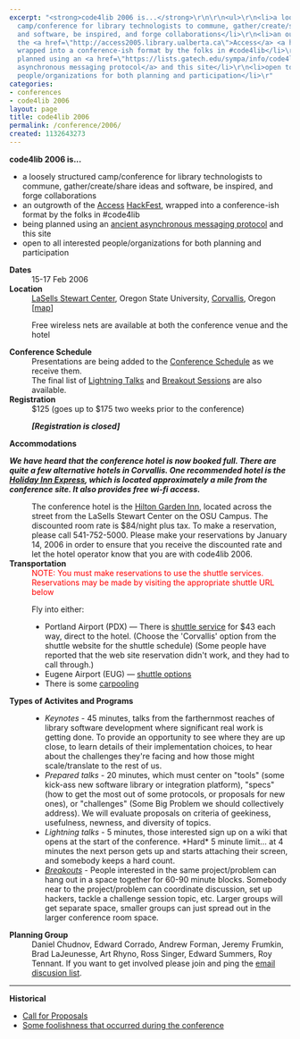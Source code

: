 ```yaml
---
excerpt: "<strong>code4lib 2006 is...</strong>\r\n\r\n<ul>\r\n<li>a loosely structured
  camp/conference for library technologists to commune, gather/create/share ideas
  and software, be inspired, and forge collaborations</li>\r\n<li>an outgrowth of
  the <a href=\"http://access2005.library.ualberta.ca\">Access</a> <a href=\"http://access2005.library.ualberta.ca/hackfest.php\">HackFest</a>,
  wrapped into a conference-ish format by the folks in #code4lib</li>\r\n<li>being
  planned using an <a href=\"https://lists.gatech.edu/sympa/info/code4libcon\">ancient
  asynchronous messaging protocol</a> and this site</li>\r\n<li>open to all interested
  people/organizations for both planning and participation</li>\r"
categories:
- conferences
- code4lib 2006
layout: page
title: code4lib 2006
permalink: /conference/2006/
created: 1132643273
---
```

<strong>code4lib 2006 is...</strong>

<ul>
<li>a loosely structured camp/conference for library technologists to commune, gather/create/share ideas and software, be inspired, and forge collaborations</li>
<li>an outgrowth of the <a href="http://access2005.library.ualberta.ca">Access</a> <a href="http://access2005.library.ualberta.ca/hackfest.php">HackFest</a>, wrapped into a conference-ish format by the folks in #code4lib</li>
<li>being planned using an <a href="https://lists.gatech.edu/sympa/info/code4libcon">ancient asynchronous messaging protocol</a> and this site</li>
<li>open to all interested people/organizations for both planning and participation</li>
</ul>

<!-- break -->

<dl>
<dt><strong>Dates</strong></dt>

<dd>15-17 Feb 2006</dd>

<dt><strong>Location</strong></dt>

<dd><a href="http://oregonstate.edu/lasells/facilities.html"> LaSells Stewart Center</a>, Oregon State University, <a href="http://maps.google.com/maps?q=Corvallis+Oregon&hl=en ">Corvallis</a>, Oregon [<a href="http://tinyurl.com/8b6vy">map</a>]

Free wireless nets are available at both the conference venue and the hotel</dd>


<dt><strong>Conference Schedule</strong></dt>
<dd>Presentations are being added to the <a href="/conference/2006/schedule">Conference Schedule</a> as we receive them.</dd>

<dd>The final list of <a href="/conference/2006/lightning">Lightning Talks</a> and <a href="/conference/2006/breakouts">Breakout Sessions</a> are also available.</dd>

<dt><strong>Registration</strong></dt>

<dd>$125 (goes up to $175 two weeks prior to the conference)

<em><strong>
[Registration is closed]
<!--
<a href="https://secure.oregonstate.edu/ocse/register.php?event=108">Register Now!</a>
-->
</strong></em>
</dd>

<dt><strong>Accommodations</strong></dt>

<em><strong>We have heard that the conference hotel is now booked full. There are quite a few alternative hotels in Corvallis. One recommended hotel is the <a href="http://www.ichotelsgroup.com/h/d/ex/1/en/hd/CVOOR">Holiday Inn Express</a>, which is located approximately a mile from the conference site. It also provides free wi-fi access.</strong></em>

<dd>The conference hotel is the <a href="http://www.hiltongardeninn.com/en/gi/hotels/index.jhtml?ctyhocn=CVOCHGI">Hilton Garden Inn</a>, located across the street from the LaSells Stewart Center on the OSU Campus. The discounted room rate is $84/night plus tax. To make a reservation, please call 541-752-5000. Please make your reservations by January 14, 2006 in order to ensure that you receive the discounted rate and let the hotel operator know that you are with code4lib 2006.</dd>

<dt><strong>Transportation</strong></dt>

<dd><font color="red">NOTE: You must make reservations to use the shuttle services. Reservations may be made by visiting the appropriate shuttle URL below</font>


Fly into either:

<ul>
<li>Portland Airport (PDX) &#151; There is <a href="http://www.hutshuttle.com/">shuttle service</a> for $43 each way, direct to the hotel. (Choose the 'Corvallis' option from the shuttle website for the shuttle schedule) (Some people have reported that the web site reservation didn't work, and they had to call through.)</li>
<li>Eugene Airport (EUG) &#151; <a href="http://www.oregon.com/transportation/eugene_airport.cfm">shuttle options</a></li>
<li>There is some <a href="/conference/2006/carpooling">carpooling</a></li>
</ul>
</dd>

<dt><strong>Types of Activites and Programs</strong></dt>
<dd>
<ul>

<li><em>Keynotes</em> - 45 minutes, talks from the farthernmost reaches of library software development where significant real work is getting done. To provide an opportunity to see where they are up close, to learn details of their implementation choices, to hear about the challenges they're facing and how those might scale/translate to the rest of us.</li>

<li><em>Prepared talks</em> - 20 minutes, which must center on "tools" (some kick-ass new software library or integration platform), "specs" (how to get the most out of some protocols, or proposals for new ones), or "challenges" (Some Big Problem  we should collectively address). We will evaluate proposals on criteria of geekiness, usefulness, newness, and diversity of topics.</li>

<li><em>Lightning talks</em>  - 5 minutes, those interested sign up on a wiki that opens at the start of the conference.  *Hard* 5 minute limit... at 4 minutes the next person gets up and starts attaching their screen, and somebody keeps a hard count.</li>

<li><em><a href="http://wiki.library.oregonstate.edu/confluence/display/code4lib/Breakout+Session+Ideas">Breakouts</a></em> - People interested in the same project/problem can hang out in a space together for 60-90 minute blocks. Somebody near to the project/problem can coordinate discussion, set up hackers, tackle a challenge session topic, etc. Larger groups will get separate space, smaller groups can just spread out in the larger conference room space.</li>

</ul>
</dd>

<dt><strong>Planning Group</strong></dt>

<dd>Daniel Chudnov, Edward Corrado, Andrew Forman, Jeremy Frumkin, Brad LaJeunesse, Art Rhyno, Ross Singer, Edward Summers, Roy Tennant. If you want to get involved please join and ping the <a href="https://lists.gatech.edu/sympa/info/code4libcon">email discusion list</a>.
</dd>
</dl>

<hr />
<strong>Historical</strong>
<ul>
<li><a href="/conference/2006/proposals">Call for Proposals</a></li>
<li><a href="http://roytennant.com/dchud.jpg">Some foolishness that occurred during the conference</a></li>
</ul>
